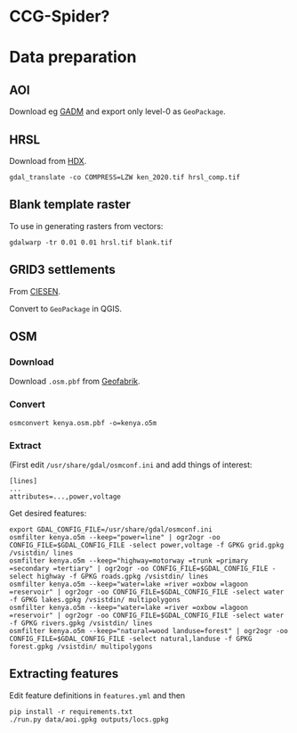 # CCG-Spider?

# Data preparation
## AOI
Download eg [GADM](https://gadm.org/download_country_v3.html) and export only level-0 as `GeoPackage`.

## HRSL
Download from [HDX](https://data.humdata.org/dataset/highresolutionpopulationdensitymaps-ken).
```
gdal_translate -co COMPRESS=LZW ken_2020.tif hrsl_comp.tif
```

## Blank template raster
To use in generating rasters from vectors:
```
gdalwarp -tr 0.01 0.01 hrsl.tif blank.tif
```

## GRID3 settlements
From [CIESEN](https://academiccommons.columbia.edu/doi/10.7916/d8-3tn0-1686).

Convert to `GeoPackage` in QGIS.

## OSM
### Download
Download `.osm.pbf` from [Geofabrik](https://download.geofabrik.de/africa.html).

### Convert
```
osmconvert kenya.osm.pbf -o=kenya.o5m
```

### Extract
(First edit `/usr/share/gdal/osmconf.ini` and add things of interest:
```
[lines]
...
attributes=...,power,voltage
```

Get desired features:
```
export GDAL_CONFIG_FILE=/usr/share/gdal/osmconf.ini
osmfilter kenya.o5m --keep="power=line" | ogr2ogr -oo CONFIG_FILE=$GDAL_CONFIG_FILE -select power,voltage -f GPKG grid.gpkg /vsistdin/ lines
osmfilter kenya.o5m --keep="highway=motorway =trunk =primary =secondary =tertiary" | ogr2ogr -oo CONFIG_FILE=$GDAL_CONFIG_FILE -select highway -f GPKG roads.gpkg /vsistdin/ lines
osmfilter kenya.o5m --keep="water=lake =river =oxbow =lagoon =reservoir" | ogr2ogr -oo CONFIG_FILE=$GDAL_CONFIG_FILE -select water -f GPKG lakes.gpkg /vsistdin/ multipolygons
osmfilter kenya.o5m --keep="water=lake =river =oxbow =lagoon =reservoir" | ogr2ogr -oo CONFIG_FILE=$GDAL_CONFIG_FILE -select water -f GPKG rivers.gpkg /vsistdin/ lines
osmfilter kenya.o5m --keep="natural=wood landuse=forest" | ogr2ogr -oo CONFIG_FILE=$GDAL_CONFIG_FILE -select natural,landuse -f GPKG forest.gpkg /vsistdin/ multipolygons
```

## Extracting features
Edit feature definitions in `features.yml` and then

```
pip install -r requirements.txt
./run.py data/aoi.gpkg outputs/locs.gpkg
```
